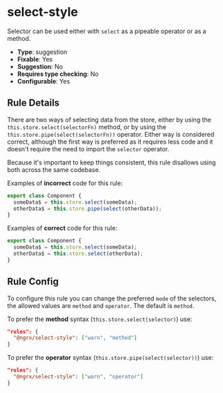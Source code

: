 # select-style

Selector can be used either with `select` as a pipeable operator or as a method.

- **Type**: suggestion
- **Fixable**: Yes
- **Suggestion**: No
- **Requires type checking**: No
- **Configurable**: Yes

<!-- Everything above this generated, do not edit -->
<!-- MANUAL-DOC:START -->

## Rule Details

There are two ways of selecting data from the store, either by using the `this.store.select(selectorFn)` method, or by using the `this.store.pipe(select(selectorFn))` operator. Either way is considered correct, although the first way is preferred as it requires less code and it doesn't require the need to import the `selector` operator.

Because it's important to keep things consistent, this rule disallows using both across the same codebase.

Examples of **incorrect** code for this rule:

```ts
export class Component {
  someData$ = this.store.select(someData);
  otherData$ = this.store.pipe(select(otherData));
}
```

Examples of **correct** code for this rule:

```ts
export class Component {
  someData$ = this.store.select(someData);
  otherData$ = this.store.select(otherData);
}
```

## Rule Config

To configure this rule you can change the preferred `mode` of the selectors, the allowed values are `method` and `operator`.
The default is `method`.

To prefer the **method** syntax (`this.store.select(selector)`) use:

```json
"rules": {
  "@ngrx/select-style": ["warn", "method"]
}
```

To prefer the **operator** syntax (`this.store.pipe(select(selector))`) use:

```json
"rules": {
  "@ngrx/select-style": ["warn", "operator"]
}
```
